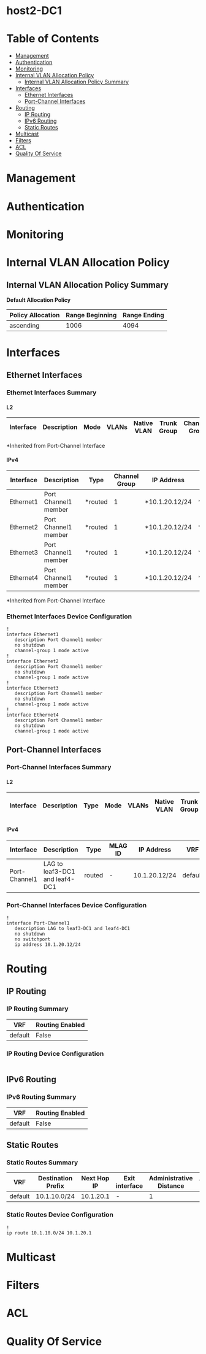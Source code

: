 # host2-DC1
# Table of Contents

- [Management](#management)
- [Authentication](#authentication)
- [Monitoring](#monitoring)
- [Internal VLAN Allocation Policy](#internal-vlan-allocation-policy)
  - [Internal VLAN Allocation Policy Summary](#internal-vlan-allocation-policy-summary)
- [Interfaces](#interfaces)
  - [Ethernet Interfaces](#ethernet-interfaces)
  - [Port-Channel Interfaces](#port-channel-interfaces)
- [Routing](#routing)
  - [IP Routing](#ip-routing)
  - [IPv6 Routing](#ipv6-routing)
  - [Static Routes](#static-routes)
- [Multicast](#multicast)
- [Filters](#filters)
- [ACL](#acl)
- [Quality Of Service](#quality-of-service)

# Management

# Authentication

# Monitoring

# Internal VLAN Allocation Policy

## Internal VLAN Allocation Policy Summary

**Default Allocation Policy**

| Policy Allocation | Range Beginning | Range Ending |
| ------------------| --------------- | ------------ |
| ascending | 1006 | 4094 |

# Interfaces

## Ethernet Interfaces

### Ethernet Interfaces Summary

#### L2

| Interface | Description | Mode | VLANs | Native VLAN | Trunk Group | Channel-Group |
| --------- | ----------- | ---- | ----- | ----------- | ----------- | ------------- |

*Inherited from Port-Channel Interface

#### IPv4

| Interface | Description | Type | Channel Group | IP Address | VRF |  MTU | Shutdown | ACL In | ACL Out |
| --------- | ----------- | -----| ------------- | ---------- | ----| ---- | -------- | ------ | ------- |
| Ethernet1 | Port Channel1 member | *routed | 1 | *10.1.20.12/24 | **default | **- | *False | **- | **- |
| Ethernet2 | Port Channel1 member | *routed | 1 | *10.1.20.12/24 | **default | **- | *False | **- | **- |
| Ethernet3 | Port Channel1 member | *routed | 1 | *10.1.20.12/24 | **default | **- | *False | **- | **- |
| Ethernet4 | Port Channel1 member | *routed | 1 | *10.1.20.12/24 | **default | **- | *False | **- | **- |
*Inherited from Port-Channel Interface

### Ethernet Interfaces Device Configuration

```eos
!
interface Ethernet1
   description Port Channel1 member
   no shutdown
   channel-group 1 mode active
!
interface Ethernet2
   description Port Channel1 member
   no shutdown
   channel-group 1 mode active
!
interface Ethernet3
   description Port Channel1 member
   no shutdown
   channel-group 1 mode active
!
interface Ethernet4
   description Port Channel1 member
   no shutdown
   channel-group 1 mode active
```

## Port-Channel Interfaces

### Port-Channel Interfaces Summary

#### L2

| Interface | Description | Type | Mode | VLANs | Native VLAN | Trunk Group | LACP Fallback Timeout | LACP Fallback Mode | MLAG ID | EVPN ESI |
| --------- | ----------- | ---- | ---- | ----- | ----------- | ------------| --------------------- | ------------------ | ------- | -------- |

#### IPv4

| Interface | Description | Type | MLAG ID | IP Address | VRF | MTU | Shutdown | ACL In | ACL Out |
| --------- | ----------- | ---- | ------- | ---------- | --- | --- | -------- | ------ | ------- |
| Port-Channel1 | LAG to leaf3-DC1 and leaf4-DC1 | routed | - | 10.1.20.12/24 | default | - | False | - | - |

### Port-Channel Interfaces Device Configuration

```eos
!
interface Port-Channel1
   description LAG to leaf3-DC1 and leaf4-DC1
   no shutdown
   no switchport
   ip address 10.1.20.12/24
```

# Routing

## IP Routing

### IP Routing Summary

| VRF | Routing Enabled |
| --- | --------------- |
| default | False |

### IP Routing Device Configuration

```eos
```
## IPv6 Routing

### IPv6 Routing Summary

| VRF | Routing Enabled |
| --- | --------------- |
| default | False |

## Static Routes

### Static Routes Summary

| VRF | Destination Prefix | Next Hop IP             | Exit interface      | Administrative Distance       | Tag               | Route Name                    | Metric         |
| --- | ------------------ | ----------------------- | ------------------- | ----------------------------- | ----------------- | ----------------------------- | -------------- |
| default | 10.1.10.0/24 | 10.1.20.1 | - | 1 | - | - | - |

### Static Routes Device Configuration

```eos
!
ip route 10.1.10.0/24 10.1.20.1
```

# Multicast

# Filters

# ACL

# Quality Of Service
